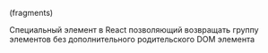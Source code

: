 (fragments)

Специальный элемент в React позволяющий возвращать группу элементов без дополнительного родительского DOM элемента